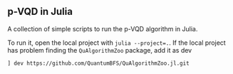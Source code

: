 ## p-VQD in Julia

A collection of simple scripts to run the p-VQD algorithm in Julia.


To run it, open the local project with `julia --project=.`.
If the local project has problem finding the `QuAlgorithmZoo` package, add it as dev

`] dev https://github.com/QuantumBFS/QuAlgorithmZoo.jl.git`